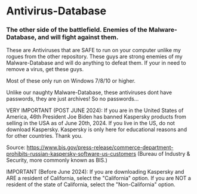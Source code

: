 # Antivirus-Database
### The other side of the battlefield. Enemies of the Malware-Database, and will fight against them.

These are Antiviruses that are SAFE to run on your computer unlike my rogues from the other repository. These guys are strong enemies of my Malware-Database and will do anything to defeat them. If your in need to remove a virus, get these guys.

Most of these only run on Windows 7/8/10 or higher.

Unlike our naughty Malware-Database, these antiviruses dont have passwords, they are just archives! So no passwords...

VERY IMPORTANT (POST JUNE 2024): If you are in the United States of America, 46th President Joe Biden has banned Kaspersky products from selling in the USA as of June 20th, 2024. If you live in the US, do not download Kaspersky. Kaspersky is only here for educational reasons and for other countries. Thank you.

Source: https://www.bis.gov/press-release/commerce-department-prohibits-russian-kaspersky-software-us-customers (Bureau of Industry & Security, more commonly known as BIS.)

IMPORTANT (Before June 2024): If you are downloading Kaspersky and ARE a resident of California, select the "California" option. If you are NOT a resident of the state of California, select the "Non-California" option.
